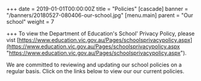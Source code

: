 +++
date = 2019-01-01T00:00:00Z
title = "Policies"
[cascade]
banner = "/banners/20180527-080406-our-school.jpg"
[menu.main]
parent = "Our school"
weight = 7

+++
To view the Department of Education's School' Privacy Policy, please vist [https://www.education.vic.gov.au/Pages/schoolsprivacypolicy.aspx](https://www.education.vic.gov.au/Pages/schoolsprivacypolicy.aspx "https://www.education.vic.gov.au/Pages/schoolsprivacypolicy.aspx").

We are committed to reviewing and updating our school policies on a regular basis.  Click on the links below to view our our current policies.
